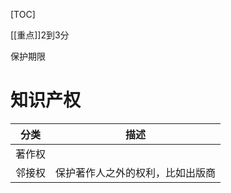 [TOC]

[[重点]]2到3分

保护期限


# 知识产权
| 分类   | 描述 |
| ------ | ---- |
| 著作权 |      |
| 邻接权       | 保护著作人之外的权利，比如出版商     |